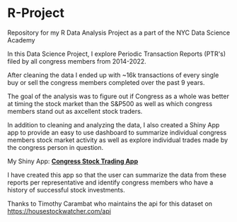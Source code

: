 # R-Project
Repository for my R Data Analysis Project as a part of the NYC Data Science Academy


In this Data Science Project, I explore Periodic Transaction Reports (PTR's) filed by all congress members from 2014-2022.

After cleaning the data I ended up with ~16k transactions of every single buy or sell the congress members completed over the past 9 years. 

The goal of the analysis was to figure out if Congress as a whole was better at timing the stock market than the S&P500 as well as which congress members stand out as axcellent stock traders. 

In addition to cleaning and analyzing the data, I also created a Shiny App app to provide an easy to use dashboard to summarize individual congress members stock market activity as well as explore individual trades made by the congress person in question.

My Shiny App: **[Congress Stock Trading App](https://ay4dff-brian-schmidt.shinyapps.io/r-project/)**

I have created this app so that the user can summarize the data from these reports per representative and identify congress members who have a history of successful stock investments.

Thanks to Timothy Carambat who maintains the api for this dataset on https://housestockwatcher.com/api